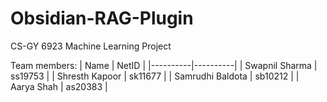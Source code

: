 # Obsidian-RAG-Plugin
CS-GY 6923 Machine Learning Project

Team members:
| Name | NetID | 
|----------|----------|
| Swapnil Sharma | ss19753 |
| Shresth Kapoor | sk11677 |
| Samrudhi Baldota | sb10212 |
| Aarya Shah | as20383 |
